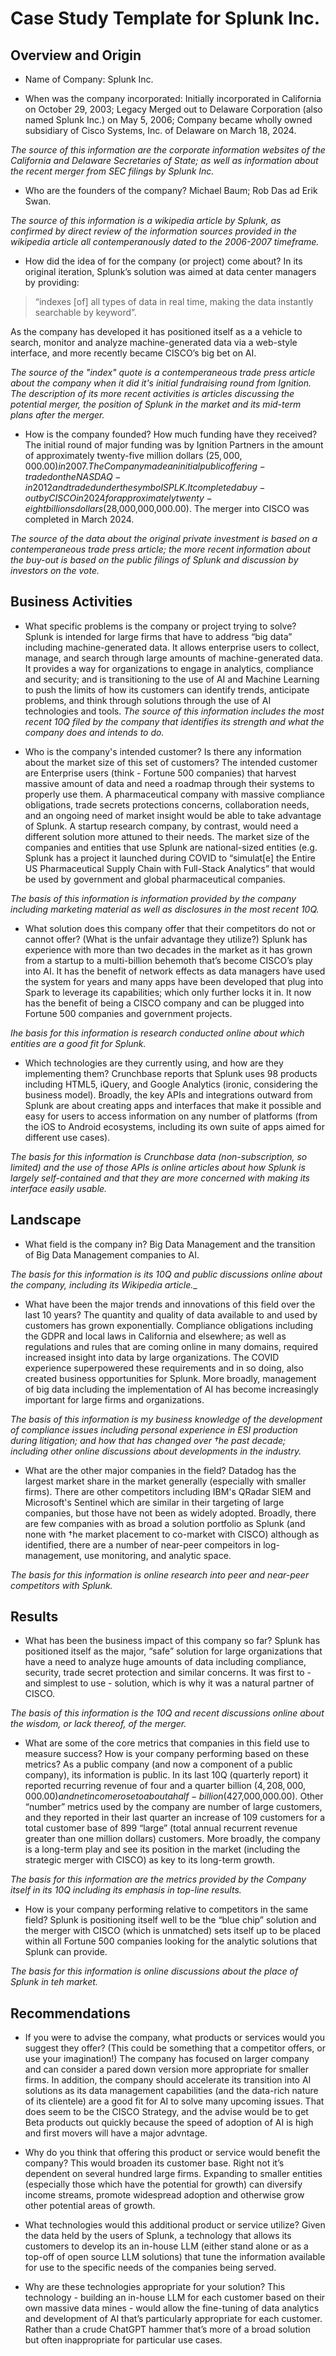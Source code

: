 # Case Study Template for Splunk Inc.

## Overview and Origin

* Name of Company: Splunk Inc.

* When was the company incorporated: Initially incorporated in California on October 29, 2003; Legacy Merged out to Delaware Corporation (also named Splunk Inc.) on May 5, 2006; Company became wholly owned subsidiary of Cisco Systems, Inc. of Delaware on March 18, 2024.

_The source of this information are the corporate information websites of the California and Delaware Secretaries of State; as well as information about the recent merger from SEC filings by Splunk Inc._

* Who are the founders of the company?   Michael Baum; Rob Das ad Erik Swan.

_The source of this information is a wikipedia article by Splunk, as confirmed by direct review of the information sources provided in the wikipedia article all contemperanously dated to the 2006-2007 timeframe._

* How did the idea of for the company (or project) come about?   In its original iteration, Splunk’s solution was aimed at data center managers by providing:

> “indexes [of] all types of data in real time, making the data instantly searchable by keyword”.

As the company has developed it has positioned itself as a a vehicle to search, monitor and analyze machine-generated data via a web-style interface, and more recently became CISCO’s big bet on AI.

_The source of the "index" quote is a contemperaneous trade press article about the company when it did it's initial fundraising round from Ignition.  The description of its more recent activities is articles discussing the potential merger, the position of Splunk in the market and its mid-term plans after the merger._

* How is the company founded?  How much funding have they received?  The initial round of major funding was by Ignition Partners in the amount of approximately twenty-five million dollars ($25,000,000.00) in 2007.  The Company made an initial public offering- traded on the NASDAQ - in 2012 and traded under the symbol SPLK.  It completed a buy-out by CISCO in 2024 for approximately twenty-eight billions dollars ($28,000,000,000.00).  The merger into CISCO was completed in March 2024.

_The source of the data about the original private investment is based on a contemperaneous trade press article; the more recent information about the buy-out is based on the public filings of Splunk and discussion by investors on the vote._

## Business Activities

* What specific problems is the company or project trying to solve? Splunk is intended for large firms that have to address “big data” including machine-generated data.  It allows enterprise users to collect, manage, and search through large amounts of machine-generated data.  It provides a way for organizations to engage in analytics, compliance and security; and is transitioning to the use of AI and Machine Learning to push the limits of how its customers can identify trends, anticipate problems, and think through solutions through the use of AI technologies and tools.
_The source of this information includes the most recent 10Q filed by the company that identifies its strength and what the company does and intends to do._

* Who is the company's intended customer? Is there any information about the market size of this set of customers?  The intended customer are Enterprise users (think - Fortune 500 companies) that harvest massive amount of data and need a roadmap through their systems to properly use them.  A pharmaceutical company with massive compliance obligations, trade secrets protections concerns, collaboration needs, and an ongoing need of market insight would be able to take advantage of Splunk.  A startup research company, by contrast, would need a different solution more attuned to their needs.  The market size of the companies and entities that use Splunk are national-sized entities (e.g. Splunk has a project it launched during COVID to “simulat[e] the Entire US Pharmaceutical Supply Chain with Full-Stack Analytics” that would be used by government and global pharmaceutical companies.

_The basis of this information is information provided by the company including marketing material as well as disclosures in the most recent 10Q._

* What solution does this company offer that their competitors do not or cannot offer? (What is the unfair advantage they utilize?)   Splunk has experience with more than two decades in the market as it has grown from a startup to a multi-billion behemoth that’s become CISCO’s play into AI.  It has the benefit of network effects as data managers have used the system for years and many apps have been developed that plug into Spark to leverage its capabilities; which only further locks it in.  It now has the benefit of being a CISCO company and can be plugged into Fortune 500 companies and government projects.

_Ihe basis for this information is research conducted online about which entities are a good fit for Splunk._

* Which technologies are they currently using, and how are they implementing them?  Crunchbase reports that Splunk uses 98 products including HTML5, iQuery, and Google Analytics (ironic, considering the business model).   Broadly, the key APIs and integrations outward from Splunk are about creating apps and interfaces that make it possible and easy for users to access information on any number of platforms (from the iOS to Android ecosystems, including its own suite of apps aimed for different use cases).

_The basis for this information is Crunchbase data (non-subscription, so limited) and the use of those APIs is online articles about how Splunk is largely self-contained and that they are more concerned with making its interface easily usable._

## Landscape

* What field is the company in?  Big Data Management and the transition of Big Data Management companies to AI.

_The basis for this information is its 10Q and public discussions online about the company, including its Wikipedia article.__

*  What have been the major trends and innovations of this field over the last 10 years?   The quantity and quality of data available to and used by customers has grown exponentially.  Compliance obligations including the GDPR and local laws in California and elsewhere; as well as regulations and rules that are coming online in many domains, required increased insight into data by large organizations.  The COVID experience superpowered these requirements and in so doing, also created business opportunities for Splunk.   More broadly, management of big data including the implementation of AI has become increasingly important for large firms and organizations.

_The basis of this information is my business knowledge of the development of compliance issues including personal experience in ESI production during litigation; and how that has changed over †he past decade; including other online discussions about developments in the industry._

*  What are the other major companies in the field?  Datadog has the largest market share in the market generally (especially with smaller firms).  There are other competitors including IBM's QRadar SIEM and Microsoft's Sentinel which are similar in their targeting of large companies, but those have not been as widely adopted.   Broadly, there are few companies with as broad a solution portfolio as Splunk (and none with †he market placement to co-market with CISCO) although as identified, there are a number of near-peer compeitors in log-management, use monitoring, and analytic space.

_The basis for this information is online research into peer and near-peer competitors with Splunk._

## Results

* What has been the business impact of this company so far?  Splunk has positioned itself as the major, “safe” solution for large organizations that have a need to analyze huge amounts of data including compliance, security, trade secret protection and similar concerns.  It was first to - and simplest to use - solution, which is why it was a natural partner of CISCO.

_The basis of this information is the 10Q and recent discussions online about the wisdom, or lack thereof, of the merger._

* What are some of the core metrics that companies in this field use to measure success?  How is your company performing based on these metrics?  As a public company (and now a component of a public company), its information is public.  In its last 10Q (quarterly report) it reported recurring revenue of four and a quarter billion ($4,208,000,000.00) and net income rose to about a half-billion ($427,000,000.00).  Other “number” metrics used by the company are number of large customers, and they reported in their last quarter an increase of 109 customers for a total customer base of 899 “large” (total annual recurrent revenue greater than one million dollars) customers.  More broadly, the company is a long-term play and see its position in the market (including the strategic merger with CISCO) as key to its long-term growth.

_The basis for this information are the metrics provided by the Company itself in its 10Q including its emphasis in top-line results._

* How is your company performing relative to competitors in the same field?  Splunk is positioning itself well to be the “blue chip” solution and the merger with CISCO (which is unmatched) sets itself up to be placed within all Fortune 500 companies looking for the analytic solutions that Splunk can provide.

_The basis for this information is online discussions about the place of Splunk in teh market._

##  Recommendations

*  If you were to advise the company, what products or services would you suggest they offer? (This could be something that a competitor offers, or use your imagination!)    The company has focused on larger company and can consider a pared down version more appropriate for smaller firms.   In addition, the company should accelerate its transition into AI solutions as its data management capabilities (and the data-rich nature of its clientele) are a good fit for AI to solve many upcoming issues.   That does seem to be the CISCO Strategy, and the advise would be to get Beta products out quickly because the speed of adoption of AI is high and first movers will have a major advntage.

*   Why do you think that offering this product or service would benefit the company?   This would broaden its customer base.  Right not it’s dependent on several hundred large firms.  Expanding to smaller entities (especially those which have the potential for growth) can diversify income streams, promote widespread adoption and otherwise grow other potential areas of growth.

* What technologies would this additional product or service utilize?  Given the data held by the users of Splunk, a technology that allows its customers to develop its an in-house LLM (either stand alone or as a top-off of open source LLM solutions) that tune the information available for use to the specific needs of the companies being served. 

* Why are these technologies appropriate for your solution?  This technology - building an in-house LLM for each customer based on their own massive data mines - would allow the fine-tuning of data analytics and development of AI that’s particularly appropriate for each customer.  Rather than a crude ChatGPT hammer that’s more of a broad solution but often inappropriate for particular use cases.







